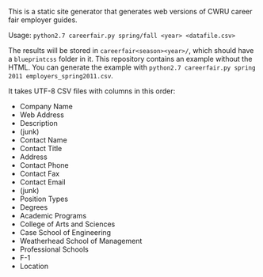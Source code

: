 This is a static site generator that generates web versions of CWRU career fair employer guides.

Usage: `python2.7 careerfair.py spring/fall <year> <datafile.csv>`

The results will be stored in `careerfair<season><year>/`, which should have a `blueprintcss` folder in it. This repository contains an example without the HTML. You can generate the example with `python2.7 careerfair.py spring 2011 employers_spring2011.csv`.

It takes UTF-8 CSV files with columns in this order:

* Company Name
* Web Address
* Description
* (junk)
* Contact Name
* Contact Title
* Address
* Contact Phone
* Contact Fax
* Contact Email
* (junk)
* Position Types 
* Degrees 
* Academic Programs 
* College of Arts and Sciences 
* Case School of Engineering 
* Weatherhead School of Management 
* Professional Schools 
* F-1
* Location
